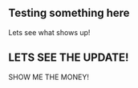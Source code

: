 <!--
---
title: Testing syncing github docs sync
excerpt: Update your docs automatically with `rdme`, ReadMe's official CLI and GitHub Action!
category: 6279a8efa0b9e90014d51a0d
---
-->

## Testing something here
Lets see what shows up! 

## LETS SEE THE UPDATE!
SHOW ME THE MONEY!